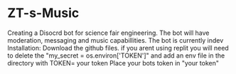 # ZT-s-Music
Creating a Disocrd bot for science fair engineering. The bot will have moderation, messaging and music capabillities.
The bot is currently indev
Installation:
  Download the github files.
  if you arent using replit you will need to delete the "my_secret = os.environ['TOKEN']" and add an env file in the directory with TOKEN= your token Place your bots token in "your token"